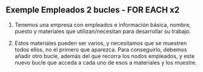 ## Exemple Empleados 2 bucles - FOR EACH x2
1. Tenemos una empresa con empleados e información básica, nombre, puesto y materiales que utilizan/necesitan para desarrollar su trabajo.

2. Estos materiales pueden ser varios, y necesitamos que se muestren todos ellos, no el primero que aparezca. Para conseguirlo, debemos añadir otro bucle, además del que recorra los nodos empleados, y este nuevo bucle que acceda a cada uno de esos a materiales y los muestre. 
